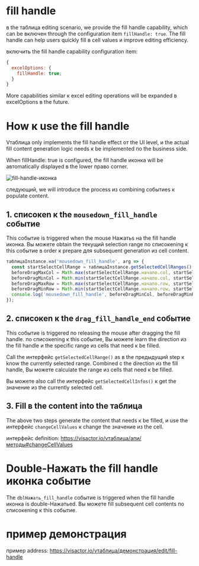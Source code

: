 # fill handle

в the таблица editing scenario, we provide the fill handle capability, which can be включен through the configuration item `fillHandle: true`. The fill handle can help users quickly fill в cell values и improve editing efficiency.

включить the fill handle capability configuration item:

```javascript
{
  excelOptions: {
    fillHandle: true;
  }
}
```

More capabilities similar к excel editing operations will be expanded в excelOptions в the future.

# How к use the fill handle

Vтаблица only implements the fill handle effect от the UI level, и the actual fill content generation logic needs к be implemented по the business side.

When fillHandle: true is configured, the fill handle иконка will be автоmatically displayed в the lower право corner.

![fill-handle-иконка](https://lf9-dp-fe-cms-tos.byteorg.com/obj/bit-cloud/Vтаблица/guide/fill-handle-иконка.jpeg)

следующий, we will introduce the process из combining событиеs к populate content.

## 1. списокen к the `mousedown_fill_handle` событие

This событие is triggered when the mouse Нажатьs на the fill handle иконка. Вы можете obtain the текущий selection range по списокening к this событие в order к prepare для subsequent generation из cell content.

```javascript
таблицаInstance.на('mousedown_fill_handle', arg => {
  const startSelectCellRange = таблицаInstance.getSelectedCellRanges()[0];
  beforeDragMaxCol = Math.max(startSelectCellRange.начало.col, startSelectCellRange.конец.col);
  beforeDragMinCol = Math.min(startSelectCellRange.начало.col, startSelectCellRange.конец.col);
  beforeDragMaxRow = Math.max(startSelectCellRange.начало.row, startSelectCellRange.конец.row);
  beforeDragMinRow = Math.min(startSelectCellRange.начало.row, startSelectCellRange.конец.row);
  console.log('mousedown_fill_handle', beforeDragMinCol, beforeDragMinRow, beforeDragMaxCol, beforeDragMaxRow);
});
```

## 2. списокen к the `drag_fill_handle_end` событие

This событие is triggered по releasing the mouse after dragging the fill handle. по списокening к this событие, Вы можете learn the direction из the fill handle и the specific range из cells that need к be filled.

Call the интерфейс `getSelectedCellRange()` as в the предыдущий step к know the currently selected range. Combined с the direction из the fill handle, Вы можете calculate the range из cells that need к be filled.

Вы можете also call the интерфейс `getSelectedCellInfos()` к get the значение из the currently selected cell.

## 3. Fill в the content into the таблица

The above two steps generate the content that needs к be filled, и use the интерфейс `changeCellValues` к change the значение из the cell.

интерфейс definition: https://visactor.io/vтаблица/апи/методы#changeCellValues

# Double-Нажать the fill handle иконка событие

The `dblНажать_fill_handle` событие is triggered when the fill handle иконка is double-Нажатьed. Вы можете fill subsequent cell contents по списокening к this событие.

# пример демонстрация

пример address: https://visactor.io/vтаблица/демонстрация/edit/fill-handle
